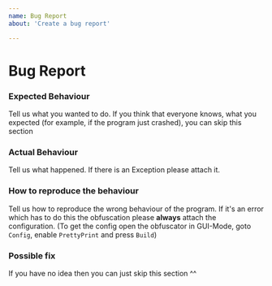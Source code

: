 ```yaml
---
name: Bug Report
about: 'Create a bug report'

---
```


# Bug Report

### Expected Behaviour

Tell us what you wanted to do. If you think that everyone knows, what you expected (for example, if the program just
crashed), you can skip this section

### Actual Behaviour

Tell us what happened. If there is an Exception please attach it.

### How to reproduce the behaviour

Tell us how to reproduce the wrong behaviour of the program. If it's an error which has to do this the obfuscation
please **always** attach the configuration.
(To get the config open the obfuscator in GUI-Mode, goto `Config`, enable `PrettyPrint` and press `Build`)

### Possible fix

If you have no idea then you can just skip this section ^^
